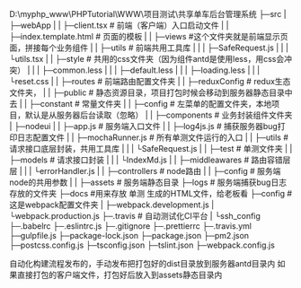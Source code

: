 D:\myphp_www\PHPTutorial\WWW\项目测试\共享单车后台管理系统
├─src
|  ├─webApp
|  |   ├─client.tsx # 前端（客户端）入口启动文件
|  |   ├─index.template.html # 页面的模板
|  |   ├─views #这个文件夹就是前端显示页面，拼接每个业务组件
|  |   ├─utils # 前端共用工具库
|  |   |   ├─SafeRequest.js
|  |   |   └utils.tsx
|  |   ├─style # 共用的css文件夹（因为组件antd是使用less，用css会冲突）
|  |   |   ├─common.less
|  |   |   ├─default.less
|  |   |   ├─loading.less
|  |   |   └reset.css
|  |   ├─routes # 前端路由配置文件夹
|  |   ├─reduxConfig # redux生态文件夹，
|  |   ├─public # 静态资源目录，项目打包时候会移动到服务器静态目录中去
|  |   ├─constant # 常量文件夹
|  |   ├─config # 左菜单的配置文件夹，本地项目，默认是从服务器后台读取（忽略）
|  |   ├─components # 业务封装组件文件夹
|  ├─nodeui
|  |   ├─app.js # 服务端入口文件
|  |   ├─log4js.js # 捕获服务器bug打印日志配置文件
|  |   ├─mochaRunner.js # 所有单测文件运行的入口
|  |   ├─utils # 请求接口底层封装，共用工具库
|  |   |   └SafeRequest.js
|  |   ├─test # 单测文件夹
|  |   ├─models # 请求接口封装
|  |   |   └IndexMd.js
|  |   ├─middleawares # 路由容错层层
|  |   |      └errorHandler.js
|  |   ├─controllers # node路由
|  |   ├─config # 服务端node的共用参数
|  |   ├─assets # 服务端静态目录
├─logs # 服务端捕获bug日志存放的文件夹
├─docs #用来存放 单测 生成的HTML文件，给老板看
├─config # 这是webpack配置文件夹
|   ├─webpack.development.js
|   └webpack.production.js
├─.travis # 自动测试化CI平台
|    └ssh_config
├─.babelrc
├─.eslintrc.js
├─.gitignore
├─.prettierrc
├─.travis.yml
├─gulpfile.js
├─package-lock.json
├─package.json
├─pm2.json
├─postcss.config.js
├─tsconfig.json
├─tslint.json
├─webpack.config.js

自动化构建流程发布的，手动发布把打包好的dist目录放到服务器antd目录内
如果直接打包的客户端文件，打包好后放入到assets静态目录内